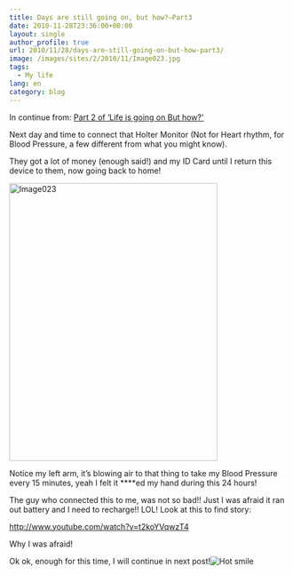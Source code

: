 ```yaml
---
title: Days are still going on, but how?–Part3
date: 2010-11-28T23:36:00+00:00
layout: single
author_profile: true
url: 2010/11/28/days-are-still-going-on-but-how-part3/
image: /images/sites/2/2010/11/Image023.jpg
tags:
  - My life
lang: en
category: blog
---
```

In continue from: [Part 2 of &#8216;Life is going on But how?'](/2010/11/28/days-are-still-going-on-but-how-part2/ "Days are still going on, but how?–Part2")

Next day and time to connect that Holter Monitor (Not for Heart rhythm, for Blood Pressure, a few different from what you might know).

They got a lot of money (enough said!) and my ID Card until I return this device to them, now going back to home!

[<img class="aligncenter size-full wp-image-227" alt="Image023" src="/images/2010/11/Image023.jpg" width="375" height="500" srcset="/images/sites/2/2010/11/Image023.jpg 375w, /images/sites/2/2010/11/Image023-225x300.jpg 225w" sizes="(max-width: 375px) 100vw, 375px" />](/images/2010/11/Image023.jpg)

Notice my left arm, it’s blowing air to that thing to take my Blood Pressure every 15 minutes, yeah I felt it \****ed my hand during this 24 hours!

The guy who connected this to me, was not so bad!! Just I was afraid it ran out battery and I need to recharge!! LOL! Look at this to find story:

http://www.youtube.com/watch?v=t2koYVqwzT4

Why I was afraid!

Ok ok, enough for this time, I will continue in next post!![Hot smile](http://lh5.ggpht.com/_vaUVXcmC3OI/TPLng4JbzzI/AAAAAAAADQ0/i0A7qtQX8Ew/wlEmoticon-hotsmile%5B2%5D.png?imgmax=800)